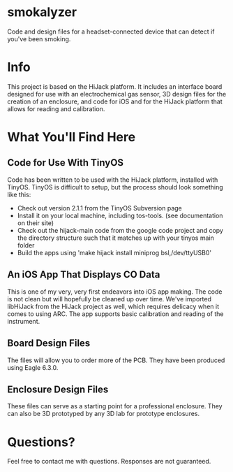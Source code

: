 smokalyzer
==========
Code and design files for a headset-connected device that can detect if you've been smoking.

Info
====
This project is based on the HiJack platform. It includes an interface board designed for use with an electrochemical gas sensor, 3D design files for the creation of an enclosure, and code for iOS and for the HiJack platform that allows for reading and calibration.

What You'll Find Here
=====================

Code for Use With TinyOS
------------------------
Code has been written to be used with the HiJack platform, installed with TinyOS. TinyOS is difficult to setup, but the process should look something like this:

- Check out version 2.1.1 from the TinyOS Subversion page
- Install it on your local machine, including tos-tools. (see documentation on their site)
- Check out the hijack-main code from the google code project and copy the directory structure such that it matches up with your tinyos main folder
- Build the apps using 'make hijack install miniprog bsl,/dev/ttyUSB0'

An iOS App That Displays CO Data
--------------------------------
This is one of my very, very first endeavors into iOS app making. The code is not clean but will hopefully be cleaned up over time. We've imported libHiJack from the HiJack project as well, which requires delicacy when it comes to using ARC. The app supports basic calibration and reading of the instrument. 

Board Design Files
------------------
The files will allow you to order more of the PCB. They have been produced using Eagle 6.3.0.

Enclosure Design Files
----------------------
These files can serve as a starting point for a professional enclosure. They can also be 3D prototyped by any 3D lab for prototype enclosures. 

Questions?
==========
Feel free to contact me with questions. Responses are not guaranteed. 

